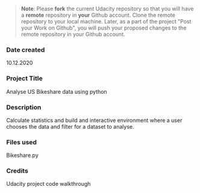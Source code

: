 >**Note**: Please **fork** the current Udacity repository so that you will have a **remote** repository in **your** Github account. Clone the remote repository to your local machine. Later, as a part of the project "Post your Work on Github", you will push your proposed changes to the remote repository in your Github account.

### Date created
10.12.2020

### Project Title
Analyse US Bikeshare data using python

### Description
Calculate statistics and build and interactive environment where a user chooses the data and filter for a dataset to analyse.

### Files used
Bikeshare.py

### Credits
Udacity project code walkthrough


